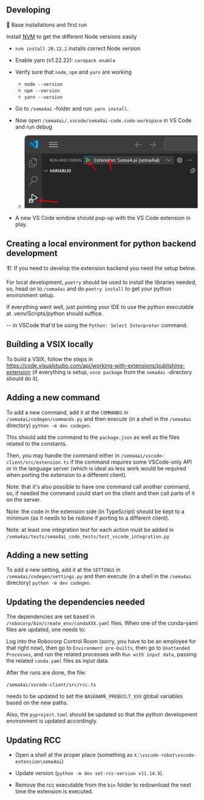 ## Developing

🚀 Base installations and first run

Install [NVM](https://github.com/nvm-sh/nvm?tab=readme-ov-file#installing-and-updating) to get the different Node versions easily

- `nvm install 20.12.2` installs correct Node version
- Enable yarn (v1.22.22): `corepack enable`
- Verify sure that `node`, `npm` and `yarn` are working

  - `node --version`
  - `npm --version`
  - `yarn --version`

- Go to `/sema4ai` -folder and run: `yarn install`.
- Now open `/sema4ai/.vscode/sema4ai-code.code-workspace` in VS Code and run debug
  - ![](/docs/vscode-workspace.png)
- A new VS Code window should pop-up with the VS Code extension in play.

## Creating a local environment for python backend development

🏗️ If you need to develop the extension backend you need the setup below.

For local development, `poetry` should be used to install the libraries needed,
so, head on to `/sema4ai` and do `poetry install` to get your python
environment setup.

If everything went well, just pointing your IDE to use the python executable
at .venv/Scripts/python should suffice.

-- in VSCode that'd be using the `Python: Select Interpreter` command.

## Building a VSIX locally

To build a VSIX, follow the steps in https://code.visualstudio.com/api/working-with-extensions/publishing-extension
(if everything is setup, `vsce package` from the `sema4ai` -directory should do it).

## Adding a new command

To add a new command, add it at the `COMMANDS` in `/sema4ai/codegen/commands.py` and then execute
(in a shell in the `/sema4ai` directory) `python -m dev codegen`.

This should add the command to the `package.json` as well as the files related to the constants.

Then, you may handle the command either in `/sema4ai/vscode-client/src/extension.ts` if the
command requires some VSCode-only API or in the language server (which is ideal as less work would
be required when porting the extension to a different client).

Note: that it's also possible to have one command call another command, so, if needed the command could start
on the client and then call parts of it on the server.

Note: the code in the extension side (in TypeScript) should be kept to a minimum (as it needs to be
redone if porting to a different client).

Note: at least one integration test for each action must be added in
`/sema4ai/tests/sema4ai_code_tests/test_vscode_integration.py`

## Adding a new setting

To add a new setting, add it at the `SETTINGS` in `/sema4ai/codegen/settings.py` and then execute
(in a shell in the `/sema4ai` directory) `python -m dev codegen`.

## Updating the dependencies needed

The dependencies are set based in `/robocorp/bin/create_env/condaXXX.yaml` files.
When one of the conda-yaml files are updated, one needs to:

Log into the Robocorp Control Room (sorry, you have to be an employee for that
right now), then go to `Environment pre-builts`, then go to `Unattended Processes`,
and run the related processes with `Run with input data`, passing the related
`conda.yaml` files as input data.

After the runs are done, the file:

`/sema4ai/vscode-client/src/rcc.ts`

needs to be updated to set the `BASENAME_PREBUILT_XXX` global variables based
on the new paths.

Also, the `pyproject.toml` should be updated so that the python development environment
is updated accordingly.

## Updating RCC

- Open a shell at the proper place (something as `X:\vscode-robot\vscode-extension\sema4ai`)

- Update version (`python -m dev set-rcc-version v11.14.5`).

- Remove the rcc executable from the `bin` folder to redownload the next time the extension is executed.
